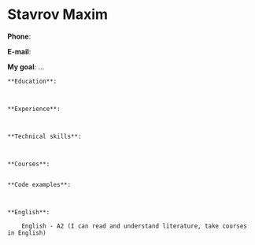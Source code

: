 # Stavrov Maxim

**Phone**: 
    
    

**E-mail**: 


    

			 
**My goal**: 
...
 
```
**Education**:

			
				   
**Experience**:  

    

**Technical skills**:   



**Courses**:


**Сode examples**:


 
**English**: 

    English - A2 (I can read and understand literature, take courses in English)
